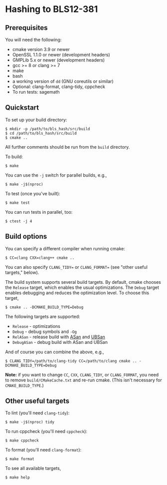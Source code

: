 # Hashing to BLS12-381

## Prerequisites

You will need the following:

- cmake version 3.9 or newer
- OpenSSL 1.1.0 or newer (development headers)
- GMPLib 5.x or newer (development headers)
- gcc >= 8 or clang >= 7
- make
- bash
- a working version of `dd` (GNU coreutils or similar)
- Optional: clang-format, clang-tidy, cppcheck
- To run tests: sagemath

## Quickstart

To set up your build directory:

    $ mkdir -p /path/to/bls_hash/src/build
    $ cd /path/to/bls_hash/src/build
    $ cmake ..

All further comments should be run from the `build` directory.

To build:

    $ make

You can use the `-j` switch for parallel builds, e.g.,

    $ make -j$(nproc)

To test (once you've built):

    $ make test

You can run tests in parallel, too:

    $ ctest -j 4

## Build options

You can specify a different compiler when running cmake:

    $ CC=clang CXX=clang++ cmake ..

You can also specify `CLANG_TIDY=` or `CLANG_FORMAT=` (see "other useful targets," below).

The build system supports several build targets. By default, cmake chooses the `Release`
target, which enables the usual optimizations. The `Debug` target enables debugging and
reduces the optimization level. To choose this target,

    $ cmake .. -DCMAKE_BUILD_TYPE=Debug

The following targets are supported:

- `Release` - optimizations
- `Debug` - debug symbols and `-Og`
- `RelASan` - release build with [ASan](https://en.wikipedia.org/wiki/AddressSanitizer) and
  [UBSan](https://developers.redhat.com/blog/2014/10/16/gcc-undefined-behavior-sanitizer-ubsan/)
- `DebugASan` - debug build with ASan and UBSan

And of course you can combine the above, e.g.,

    $ CLANG_TIDY=/path/to/clang-tidy CC=/path/to/clang cmake .. -DCMAKE_BUILD_TYPE=Debug

**Note:** if you want to change `CC`, `CXX`, `CLANG_TIDY`, or `CLANG_FORMAT`, you need to remove
`build/CMakeCache.txt` and re-run cmake. (This isn't necessary for `CMAKE_BUILD_TYPE`.)

## Other useful targets

To lint (you'll need `clang-tidy`):

    $ make -j$(nproc) tidy

To run cppcheck (you'll need `cppcheck`):

    $ make cppcheck

To format (you'll need `clang-format`):

    $ make format

To see all available targets,

    $ make help
